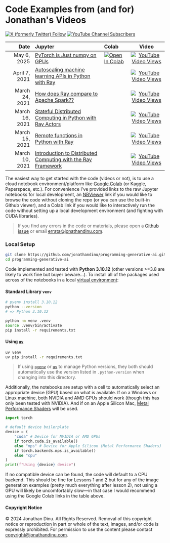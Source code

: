 # Code Examples from (and for) Jonathan's Videos

[![X (formerly Twitter) Follow](https://img.shields.io/twitter/follow/jonathandinu?style=social)](https://x.com/jonathandinu)
[![YouTube Channel Subscribers](https://img.shields.io/youtube/channel/subscribers/UCi0Hd3U6xb4V0ApUhAIfu9Q?color=%23FF0000&logo=youtube&style=flat-square)](https://www.youtube.com/channel/UCi0Hd3U6xb4V0ApUhAIfu9Q)

|           Date | Jupyter                                                                                                                                             | Colab                                                                                                                                                                               |                                                  Video                                                   |
| -------------: | :-------------------------------------------------------------------------------------------------------------------------------------------------- | :---------------------------------------------------------------------------------------------------------------------------------------------------------------------------------- | :------------------------------------------------------------------------------------------------------: |
|    May 6, 2025 | [PyTorch is Just numpy on GPUs](notebooks/pytorch-intro.ipynb)                                                                                      | [![Open In Colab](https://colab.research.google.com/assets/colab-badge.svg)](https://colab.research.google.com/github/jonathandinu/youtube/blob/main/notebooks/pytorch-intro.ipynb) | [![YouTube Video Views](https://img.shields.io/youtube/views/Eaqb_fD7pZw)](https://youtu.be/Eaqb_fD7pZw) |
|  April 7, 2021 | [Autoscaling machine learning APIs in Python with Ray](https://github.com/jonathandinu/spark-ray-data-science/blob/main/code/lesson5.ipynb)         |                                                                                                                                                                                     | [![YouTube Video Views](https://img.shields.io/youtube/views/Xa_94PuUYQI)](https://youtu.be/Xa_94PuUYQI) |
| March 24, 2021 | [How does Ray compare to Apache Spark??](https://github.com/jonathandinu/spark-ray-data-science)                                                    |                                                                                                                                                                                     | [![YouTube Video Views](https://img.shields.io/youtube/views/yLKHHiT2nWw)](https://youtu.be/yLKHHiT2nWw) |
| March 16, 2021 | [Stateful Distributed Computing in Python with Ray Actors](https://github.com/jonathandinu/spark-ray-data-science/blob/main/code/lesson4.ipynb)     |                                                                                                                                                                                     | [![YouTube Video Views](https://img.shields.io/youtube/views/a051mbC9zqw)](https://youtu.be/a051mbC9zqw) |
| March 15, 2021 | [Remote functions in Python with Ray](https://github.com/jonathandinu/spark-ray-data-science/blob/main/code/lesson4.ipynb)                          |                                                                                                                                                                                     | [![YouTube Video Views](https://img.shields.io/youtube/views/jua2dFrHSUk)](https://youtu.be/jua2dFrHSUk) |
| March 10, 2021 | [Introduction to Distributed Computing with the Ray Framework](https://github.com/jonathandinu/spark-ray-data-science/blob/main/code/lesson4.ipynb) |                                                                                                                                                                                     | [![YouTube Video Views](https://img.shields.io/youtube/views/cEF3ok1mSo0)](https://youtu.be/cEF3ok1mSo0) |

The easiest way to get started with the code (videos or not), is to use a cloud notebook environment/platform like [Google Colab](https://colab.google/) (or Kaggle, Paperspace, etc.). For convenience I've provided links to the raw Jupyter notebooks for local development, an [NBViewer](https://nbviewer.org/) link if you would like to browse the code without cloning the repo (or you can use the built-in Github viewer), and a Colab link if you would like to interactively run the code without setting up a local development environment (and fighting with CUDA libraries).

> If you find any errors in the code or materials, please open a [Github issue](https://github.com/jonathandinu/programming-generative-ai/issues) or email [errata@jonathandinu.com](mailto:errata@jonathandinu.com).

### Local Setup

```bash
git clone https://github.com/jonathandinu/programming-generative-ai.git
cd programming-generative-ai
```

Code implemented and tested with **Python 3.10.12** (other versions >=3.8 are likely to work fine but buyer beware...). To install all of the packages used across of the notebooks in a local [virtual environment](https://docs.python.org/3/library/venv.html):

#### Standard Library `venv`

```bash
# pyenv install 3.10.12
python --version
# => Python 3.10.12

python -m venv .venv
source .venv/bin/activate
pip install -r requirements.txt
```

#### Using [`uv`](https://docs.astral.sh/uv/)

```bash
uv venv
uv pip install -r requirements.txt
```

> If using [`pyenv`](https://github.com/pyenv/pyenv) or [`uv`](https://docs.astral.sh/uv/concepts/python-versions/#python-version-files) to manage Python versions, they both should automatically use the version listed in `.python-version` when changing into this directory.

Additionally, the notebooks are setup with a cell to automatically select an appropriate device (GPU) based on what is available. If on a Windows or Linux machine, both NVIDIA and AMD GPUs should work (though this has only been tested with NVIDIA). And if on an Apple Silicon Mac, [Metal Performance Shaders](https://developer.apple.com/metal/pytorch/) will be used.

```python
import torch

# default device boilerplate
device = (
    "cuda" # Device for NVIDIA or AMD GPUs
    if torch.cuda.is_available()
    else "mps" # Device for Apple Silicon (Metal Performance Shaders)
    if torch.backends.mps.is_available()
    else "cpu"
)
print(f"Using {device} device")
```

If no compatible device can be found, the code will default to a CPU backend. This should be fine for Lessons 1 and 2 but for any of the image generation examples (pretty much everything after lesson 2), not using a GPU will likely be uncomfortably slow—in that case I would recommend using the Google Colab links in the table above.

#### Copyright Notice

©️ 2024 Jonathan Dinu. All Rights Reserved. Removal of this copyright notice or reproduction in part or whole of the text, images, and/or code is expressly prohibited. For permission to use the content please contact copyright@jonathandinu.com.
